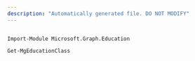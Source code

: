 ```yaml
---
description: "Automatically generated file. DO NOT MODIFY"
---
```


```powershellv2

Import-Module Microsoft.Graph.Education

Get-MgEducationClass

```